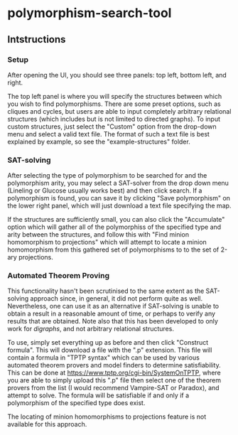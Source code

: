 # polymorphism-search-tool
 
## Intstructions

### Setup

After opening the UI, you should see three panels: top left, bottom left, and right.

The top left panel is where you will specify the structures between which you wish to find polymorphisms. There are some preset options, such as cliques and cycles, but users are able to input completely arbitrary relational structures (which includes but is not limited to directed graphs). To input custom structures, just select the "Custom" option from the drop-down menu and select a valid text file. The format of such a text file is best explained by example, so see the "example-structures" folder. 

### SAT-solving

After selecting the type of polymorphism to be searched for and the polymorphism arity, you may select a SAT-solver from the drop down menu (Lineling or Glucose usually works best) and then click search. If a polymorphism is found, you can save it by clicking "Save polymorphism" on the lower right panel, which will just download a text file specifying the map. 

If the structures are sufficiently small, you can also click the "Accumulate" option which will gather all of the polymorphiss of the specified type and arity between the structures, and follow this with "Find minion homomorphism to projections" which will attempt to locate a minion homomorphism from this gathered set of polymorphisms to to the set of 2-ary projections. 


### Automated Theorem Proving

This functionality hasn't been scrutinised to the same extent as the SAT-solving approach since, in general, it did not perform quite as well. Nevertheless, one can use it as an alternative if SAT-solving is unable to obtain a result in a reasonable amount of time, or perhaps to verify any results that are obtained. Note also that this has been developed to only work for *digraphs*, and not arbitrary relational structures.

To use, simply set everything up as before and then click "Construct formula". This will download a file with the ".p" extension. This file will contain a formula in "TPTP syntax" which can be used by various automated theorem provers and model finders to determine satisfiability. This can be done at https://www.tptp.org/cgi-bin/SystemOnTPTP, where you are able to simply upload this ".p" file then select one of the theorem provers from the list (I would recommend Vampire-SAT or Paradox), and attempt to solve. The formula will be satisfiable if and only if a polymorphism of the specified type does exist.

The locating of minion homomorphisms to projections feature is not available for this approach.
